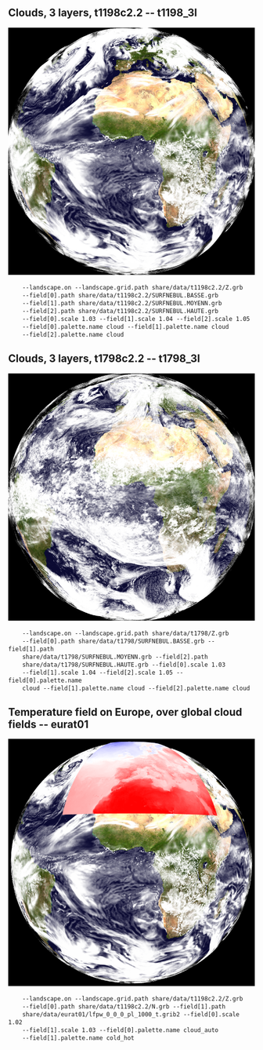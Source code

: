 ## Clouds, 3 layers, t1198c2.2                                       -- t1198_3l
![](share/test/t1198_3l/TEST_0000.png)

```
    --landscape.on --landscape.grid.path share/data/t1198c2.2/Z.grb 
    --field[0].path share/data/t1198c2.2/SURFNEBUL.BASSE.grb 
    --field[1].path share/data/t1198c2.2/SURFNEBUL.MOYENN.grb 
    --field[2].path share/data/t1198c2.2/SURFNEBUL.HAUTE.grb 
    --field[0].scale 1.03 --field[1].scale 1.04 --field[2].scale 1.05 
    --field[0].palette.name cloud --field[1].palette.name cloud 
    --field[2].palette.name cloud 
```
## Clouds, 3 layers, t1798c2.2                                       -- t1798_3l
![](share/test/t1798_3l/TEST_0000.png)

```
    --landscape.on --landscape.grid.path share/data/t1798/Z.grb 
    --field[0].path share/data/t1798/SURFNEBUL.BASSE.grb --field[1].path 
    share/data/t1798/SURFNEBUL.MOYENN.grb --field[2].path 
    share/data/t1798/SURFNEBUL.HAUTE.grb --field[0].scale 1.03 
    --field[1].scale 1.04 --field[2].scale 1.05 --field[0].palette.name 
    cloud --field[1].palette.name cloud --field[2].palette.name cloud 
```
## Temperature field on Europe, over global cloud fields             -- eurat01
![](share/test/eurat01/TEST_0000.png)

```
    --landscape.on --landscape.grid.path share/data/t1198c2.2/Z.grb 
    --field[0].path share/data/t1198c2.2/N.grb --field[1].path 
    share/data/eurat01/lfpw_0_0_0_pl_1000_t.grib2 --field[0].scale 1.02 
    --field[1].scale 1.03 --field[0].palette.name cloud_auto 
    --field[1].palette.name cold_hot 
```
